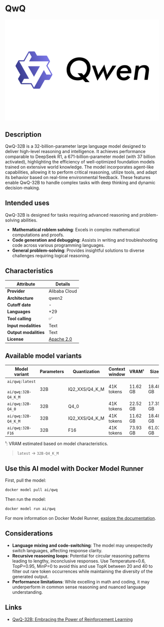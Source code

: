 # QwQ

![logo](https://github.com/docker/model-cards/raw/refs/heads/main/logos/qwen-280x184-overview@2x.svg)

## Description
QwQ-32B is a 32-billion-parameter large language model designed to deliver high-level reasoning and intelligence. It achieves performance comparable to DeepSeek R1, a 671-billion-parameter model (with 37 billion activated), highlighting the efficiency of well-optimized foundation models trained on extensive world knowledge.
The model incorporates agent-like capabilities, allowing it to perform critical reasoning, utilize tools, and adapt its behavior based on real-time environmental feedback. These features enable QwQ-32B to handle complex tasks with deep thinking and dynamic decision-making.

## Intended uses

QwQ-32B is designed for tasks requiring advanced reasoning and problem-solving abilities.

- **Mathematical roblem solving**: Excels in complex mathematical computations and proofs.
- **Code generation and debugging**: Assists in writing and troubleshooting code across various programming languages.
- **General problem-solving**: Provides insightful solutions to diverse challenges requiring logical reasoning.

## Characteristics

| Attribute             | Details            |
|---------------------- |--------------------|
| **Provider**          | Alibaba Cloud      |
| **Architecture**      | qwen2              |
| **Cutoff date**       | -                  |
| **Languages**         | +29                |
| **Tool calling**      | ✅                 |
| **Input modalities**  | Text               |
| **Output modalities** | Text               |
| **License**           | [Apache 2.0](https://github.com/QwenLM/QwQ/blob/main/LICENSE)|

## Available model variants

| Model variant | Parameters | Quantization | Context window | VRAM¹ | Size |
|---------------|------------|--------------|----------------|------|-------|
| `ai/qwq:latest`<br><br>`ai/qwq:32B-Q4_K_M` | 32B | IQ2_XXS/Q4_K_M | 41K tokens | 11.62 GB | 18.48 GB |
| `ai/qwq:32B-Q4_0` | 32B | Q4_0 | 41K tokens | 22.52 GB | 17.35 GB |
| `ai/qwq:32B-Q4_K_M` | 32B | IQ2_XXS/Q4_K_M | 41K tokens | 11.62 GB | 18.48 GB |
| `ai/qwq:32B-F16` | 32B | F16 | 41K tokens | 73.93 GB | 61.03 GB |

¹: VRAM estimated based on model characteristics.

> `latest` → `32B-Q4_K_M`

## Use this AI model with Docker Model Runner

First, pull the model:

```bash
docker model pull ai/qwq
```

Then run the model:

```bash
docker model run ai/qwq
```

For more information on Docker Model Runner, [explore the documentation](https://docs.docker.com/desktop/features/model-runner/).

## Considerations

- **Language mixing and code-switching**: The model may unexpectedly switch languages, affecting response clarity. 
- **Recursive reasoning loops**: Potential for circular reasoning patterns leading to lengthy, inconclusive responses. Use Temperature=0.6, TopP=0.95, MinP=0 to avoid this and use TopK between 20 and 40 to filter out rare token occurrences while maintaining the diversity of the generated output.
- **Performance limitations**: While excelling in math and coding, it may underperform in common sense reasoning and nuanced language understanding.

## Links

- [QwQ-32B: Embracing the Power of Reinforcement Learning](https://qwenlm.github.io/blog/qwq-32b/)
